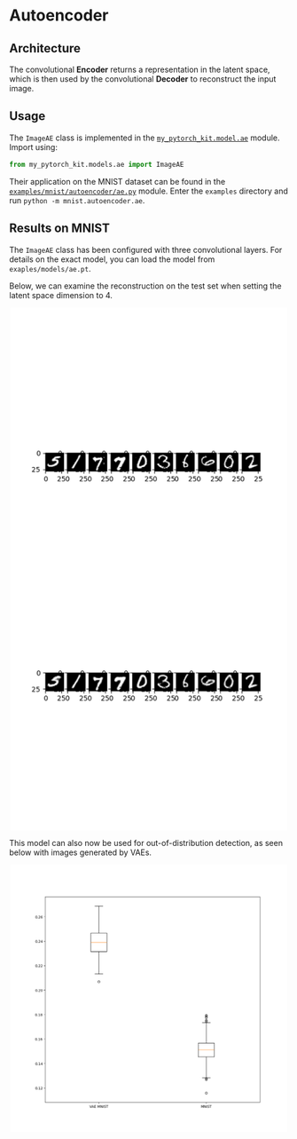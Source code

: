 
# Autoencoder

## Architecture
The convolutional **Encoder** returns a representation in the latent space, which is then used by the convolutional **Decoder** to reconstruct the input image.

## Usage
The `ImageAE` class is implemented in the [`my_pytorch_kit.model.ae`](../../my_pytorch_kit/model/ae) module.
Import using:
```python
from my_pytorch_kit.models.ae import ImageAE
```
Their application on the MNIST dataset can be found in the [`examples/mnist/autoencoder/ae.py`](../../examples/mnist/autoencoder/ae.py) module.
Enter the `examples` directory and run `python -m mnist.autoencoder.ae`.

## Results on MNIST

The `ImageAE` class has been configured with three convolutional layers.
For details on the exact model, you can load the model from `exaples/models/ae.pt`.

Below, we can examine the reconstruction on the test set when setting the latent space dimension to 4.

<p align="middle">
    <img align="top" src="../assets/ae_reconstruction.png" width="500" />
</p>

This model can also now be used for out-of-distribution detection, as seen below with images generated by VAEs.

<p align="middle">
  <img src="../assets/ae_ood.png" width="500" />
</p>
